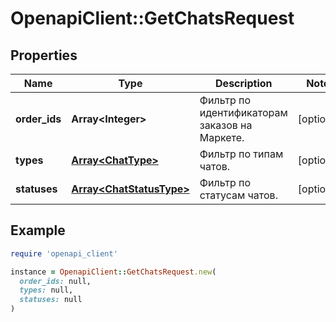 # OpenapiClient::GetChatsRequest

## Properties

| Name | Type | Description | Notes |
| ---- | ---- | ----------- | ----- |
| **order_ids** | **Array&lt;Integer&gt;** | Фильтр по идентификаторам заказов на Маркете. | [optional] |
| **types** | [**Array&lt;ChatType&gt;**](ChatType.md) | Фильтр по типам чатов. | [optional] |
| **statuses** | [**Array&lt;ChatStatusType&gt;**](ChatStatusType.md) | Фильтр по статусам чатов. | [optional] |

## Example

```ruby
require 'openapi_client'

instance = OpenapiClient::GetChatsRequest.new(
  order_ids: null,
  types: null,
  statuses: null
)
```


